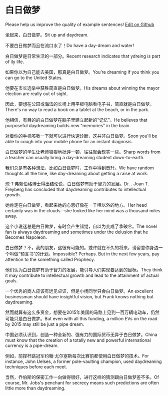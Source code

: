 # 白日做梦

Please help us improve the quality of example sentences! [Edit on Github](https://github.com/jiyushe/jiyu-example-sentence-source/blob/main/chinese/bairizuomeng.md)

<p><span class="chinese">坐起来，白日做梦。</span><span class="english">Sit up and daydream.</span></p>

<p><span class="chinese">不要白日做梦而且在流口水了！</span><span class="english">Do have a day-dream and water!</span></p>

<p><span class="chinese">白日做梦是日常生活的一部分。</span><span class="english">Recent research indicates that ydreing is part of ily life.</span></p>

<p><span class="chinese">如果你以为自己能去美国，那真是白日做梦。</span><span class="english">You’re dreaming if you think you can go to the United States.</span></p>

<p><span class="chinese">他要在市长选举中获胜简直是白日做梦。</span><span class="english">His dreams about winning the mayor election are really out of sight.</span></p>

<p><span class="chinese">因此，要想在公园或海滨的长椅上用平板电脑看电子书，简直就是白日做梦。</span><span class="english">There's no way to read a book on a tablet at the beach, or in the park.</span></p>

<p><span class="chinese">他相信，有目的的白日做梦在脑子里建立起新的“记忆”。</span><span class="english">He believes that purposeful daydreaming builds new "memories" in the brain.</span></p>

<p><span class="chinese">对着你的手机咳嗽一下就可以进行快速诊断，这并非白日做梦。</span><span class="english">Soon you'll be able to cough into your mobile phone for an instant diagnosis.</span></p>

<p><span class="chinese">白日做梦的学生让老师狠狠地批评一顿，往往就会现实一些。</span><span class="english">Sharp words from a teacher can usually bring a day-dreaming student down-to-earth.</span></p>

<p><span class="chinese">我们总是有各种想法，比如白日做梦时，工作中得到晋升。</span><span class="english">We have random thoughts all the time, like day-dreaming about getting a raise at work.</span></p>

<p><span class="chinese">琼·T·弗赖伯格博士得出结论说，白日做梦有助于智力的发展。</span><span class="english">Dr. . Joan T. Freyberg has concluded that daydreaming contributes to intellectual growth.</span></p>

<p><span class="chinese">她肯定在白日做梦，看起来她的心思好像在一千哩以外的地方。</span><span class="english">Her head certainly was in the clouds--she looked like her mind was a thousand miles away.</span></p>

<p><span class="chinese">这个小说迷总是白日做梦，有时会产生错觉，自以为变成了拿破仑。</span><span class="english">The novel fan is always daydreaming and sometimes under the delusion that he Becomes Napoleon.</span></p>

<p><span class="chinese">白日做梦？不，我的朋友，这很有可能的。或许就在不久的将来，请留意你身边一个叫做“预言书”的计划。</span><span class="english">Impossible? Perhaps. But in the next few years, pay attention to the something called Prophecy.</span></p>

<p><span class="chinese">他们认为白日做梦有助于智力的发展，能引导人们实现要达到的目标。</span><span class="english">They think it may contribute to intellectual growth and lead to the attainment of actual goals.</span></p>

<p><span class="chinese">一个优秀的商人应该有远见卓识，但是小杨同学只会白日做梦。</span><span class="english">An excellent businessman should have insightful vision, but Frank knows nothing but daydreaming.</span></p>

<p><span class="chinese">然而就算有这么多资金，想要在2015年美国的马路上见到一百万辆电动车，仍然可能只是白日做梦。</span><span class="english">But even with all this funding, a million EVs on the road by 2015 may still be just a pipe dream.</span></p>

<p><span class="chinese">中国必须认识到，创造一种全新的、强有力的国际货币无异于白日做梦。</span><span class="english">China must know that the creation of a totally new and powerful international currency is a pipe-dream.</span></p>

<p><span class="chinese">例如，前撑杆跳冠军约翰·尤尔塞斯每次比赛前都使用白日做梦的技术。</span><span class="english">For instance, John Uelses, a former pole-vaulting champion, used daydreaming techniques before each meet.</span></p>

<p><span class="chinese">当然，乔伯斯的保密工作一向做得很好，进行这样的猜测跟白日做梦差不多。</span><span class="english">Of course, Mr. Jobs's penchant for secrecy means such predictions are often little more than daydreaming.</span></p>

